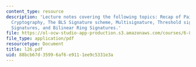 ```yaml
---
content_type: resource
description: 'Lecture notes covering the following topics: Recap of Pairing? Based
  Cryptography, The BLS Signature scheme, Multisignature, Threshold signatures, Aggregate
  Signatures, and Bilinear Ring Signatures.'
file: https://ol-ocw-studio-app-production.s3.amazonaws.com/courses/6-897-selected-topics-in-cryptography-spring-2004/88bcb67d35996af6e9111ee9c5331e3a_l26.pdf
file_type: application/pdf
resourcetype: Document
title: l26.pdf
uid: 88bcb67d-3599-6af6-e911-1ee9c5331e3a
---
```

